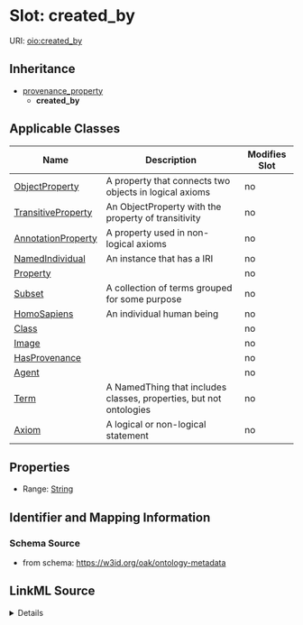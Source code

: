 

# Slot: created_by

URI: [oio:created_by](http://www.geneontology.org/formats/oboInOwl#created_by)




## Inheritance

* [provenance_property](provenance_property.md)
    * **created_by**






## Applicable Classes

| Name | Description | Modifies Slot |
| --- | --- | --- |
| [ObjectProperty](ObjectProperty.md) | A property that connects two objects in logical axioms |  no  |
| [TransitiveProperty](TransitiveProperty.md) | An ObjectProperty with the property of transitivity |  no  |
| [AnnotationProperty](AnnotationProperty.md) | A property used in non-logical axioms |  no  |
| [NamedIndividual](NamedIndividual.md) | An instance that has a IRI |  no  |
| [Property](Property.md) |  |  no  |
| [Subset](Subset.md) | A collection of terms grouped for some purpose |  no  |
| [HomoSapiens](HomoSapiens.md) | An individual human being |  no  |
| [Class](Class.md) |  |  no  |
| [Image](Image.md) |  |  no  |
| [HasProvenance](HasProvenance.md) |  |  no  |
| [Agent](Agent.md) |  |  no  |
| [Term](Term.md) | A NamedThing that includes classes, properties, but not ontologies |  no  |
| [Axiom](Axiom.md) | A logical or non-logical statement |  no  |







## Properties

* Range: [String](String.md)





## Identifier and Mapping Information







### Schema Source


* from schema: https://w3id.org/oak/ontology-metadata




## LinkML Source

<details>
```yaml
name: created_by
deprecated: proposed obsoleted by OMO group 2022-04-12
from_schema: https://w3id.org/oak/ontology-metadata
deprecated_element_has_exact_replacement: creator
rank: 1000
is_a: provenance_property
slot_uri: oio:created_by
alias: created_by
domain_of:
- HasProvenance
- Axiom
range: string

```
</details>